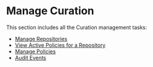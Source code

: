 # Manage Curation

This section includes all the Curation management tasks:&#x20;

* [Manage Repositories](manage-repositories.md)
* [View Active Policies for a Repository](view-the-active-policies-for-a-repository.md)
* [Manage Policies](manage-policies.md)
* [Audit Events](curated-packages-audit-events.md)

